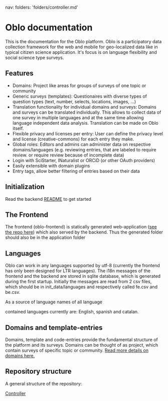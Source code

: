 nav:
folders: 'folders/controller.md'

# Oblo documentation

This is the documentation for the Oblo platform. Oblo is a participatory data collection framework for the web and
mobile for geo-localized data like in typical citizen science application. It's focus is on language flexibility and
social science type surveys.

## Features

- Domains: Project like areas for groups of surveys of one topic or community
- Generic surveys (templates): Questionaires with diverse types of question types (text, number, selects, locations,
  images, ...)
- Translation functionality for individual domains and surveys: Domains and surveys can be translated individually. This
  allows to collect data of one survey in multiple languages and at the same time allowing language independent data
  analysis. Translation can be made on Oblo itself.
- Flexible privacy and licenses per entry: User can define the privacy level and license (creative-commons) for each
  entry they make.
- Global roles: Editors and admins can administer data on respective domains/languages (e.g. reviewing entries, that are
  labeled to require review. or require review because of incomplete data)
- Login with SciStarter, INaturalist or ORCiD (or other OAuth providers)
- Easily extensible with domain plugins
- Entry tags, allow better filtering of entries based on their data


## Initialization

Read the backend [README](pages/setup.md) to get started

## The Frontend

The frontend (oblo-frontend) is statically generated web-application ([see the repo here](https://github.com/Oblo-cit-sci/Oblo-frontend)) which also served by the backend. Thus
the generated folder should also be in the application folder


## Languages

Oblo can work in any languages supported by utf-8 (currently the frontend has only been designed for LTR languages). The
i18n messages of the frontend and the backend are stored in sqlite database, which is generated during the first
startup. Initially the messages are read from 2 csv files, which should be in init_data/languages and respectively
called fe.csv and be.csv.

As a source of language names of all language

contained languages currently are:
English, spanish and catalan.

## Domains and template-entries

Domains, template and code-entries provide the fundamental structure of the platform and its surveys.
Domains can be thought of as project, which contain surveys of specific topic or community.
[Read more details on domains here.](pages/concepts/domain.md)

## Repository structure

A general structure of the repository:

[Controller](pages/structure/controller.md)